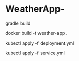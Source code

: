 # WeatherApp-


gradle build

docker build -t weather-app .

kubectl apply -f deployment.yml

kubectl apply -f service.yml
